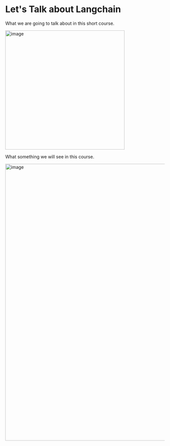 # Let's Talk about Langchain
What we are going to talk about in this short course.

<img width="377" alt="image" src="https://github.com/Uttam-Grade-McK/LLM-Large-Language-Models/assets/47376167/011569b7-ecef-4ef7-a199-552025f49819">



What something we will see in this course.

<img width="876" alt="image" src="https://github.com/Uttam-Grade-McK/LLM-Large-Language-Models/assets/47376167/500ee967-9f24-47d2-8121-5d93ea353d86">

